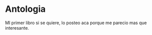 Antologia
=========

MI primer libro si se quiere, lo posteo aca porque me parecio mas que interesante.
